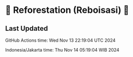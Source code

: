 
# 🌳 Reforestation (Reboisasi) 🌲

## Last Updated

GitHub Actions time: Wed Nov 13 22:19:04 UTC 2024

Indonesia/Jakarta time: Thu Nov 14 05:19:04 WIB 2024
